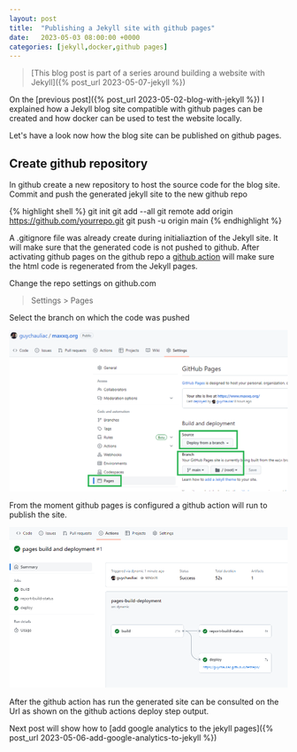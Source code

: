 ```yaml
---
layout: post
title:  "Publishing a Jekyll site with github pages"
date:   2023-05-03 08:00:00 +0000
categories: [jekyll,docker,github pages]
---
```

> [This blog post is part of a series around building a website with Jekyll]({% post_url 2023-05-07-jekyll %})

On the [previous post]({% post_url 2023-05-02-blog-with-jekyll %}) I explained how a Jekyll blog site compatible with github pages can be created and how docker can be used to test the website locally.

Let's have a look now how the blog site can be published on github pages.


## Create github repository

In github create a new repository to host the source code for the blog site.  
Commit and push the generated jekyll site to the new github repo

{% highlight shell %}
git init
git add --all
git remote add origin https://github.com/yourrepo.git
git push -u origin main
{% endhighlight %}

A .gitignore file was already create during initialiaztion of the Jekyll site.  It will make sure that the generated code is not pushed to github.  After activating github pages on the github repo a [github action](https://github.com/features/actions) will make sure the html code is regenerated from the Jekyll pages. 

Change the repo settings on github.com

> Settings > Pages 

Select the branch on which the code was pushed

![github pages settings](/assets/images/github_pages.png)

From the moment github pages is configured a github action will run to publish the site.  

![github pages action](/assets/images/github_pages_action.png)

After the github action has run the generated site can be consulted on the Url as shown on the github actions deploy step output.

Next post will show how to [add google analytics to the jekyll pages]({% post_url 2023-05-06-add-google-analytics-to-jekyll %})


